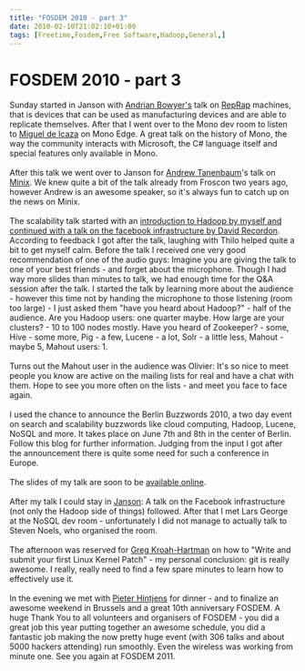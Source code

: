```yaml
---
title: "FOSDEM 2010 - part 3"
date: 2010-02-10T21:02:18+01:00
tags: [Freetime,Fosdem,Free Software,Hadoop,General,]
---
```


# FOSDEM 2010 - part 3


Sunday started in Janson with <a href="http://en.wikipedia.org/wiki/Adrian_Bowyer">Andrian Bowyer's</a> talk on <a 
href="http://en.wikipedia.org/wiki/RepRap_Project">RepRap</a> machines, that is devices that can be used as 
manufacturing devices and are able to replicate themselves. After that I went over to the Mono dev room to listen to <a 
href="http://en.wikipedia.org/wiki/Miguel_de_Icaza">Miguel de Icaza</a> on Mono Edge. A great talk on the history of 
Mono, the way the community interacts with Microsoft, the C# language itself and special features only available in 
Mono.<br><br>After this talk we went over to Janson for <a 
href="http://en.wikipedia.org/wiki/Andrew_S._Tanenbaum">Andrew Tanenbaum</a>'s talk on <a 
href="http://www.minix3.org/">Minix</a>. We knew quite a bit of the talk already from Froscon two years ago, however 
Andrew is an awesome speaker, so it's always fun to catch up on the news on Minix.<br><br>The scalability talk started 
with an <a href="http://www.flickr.com/search/?w=all&q=fosdem+hadoop&m=text">introduction to Hadoop by myself and 
continued with a talk on the facebook infrastructure by David Recordon</a>. According to feedback I got after the talk, 
laughing with Thilo helped quite a bit to get myself calm. Before the talk I received one very good recommendation of 
one of the audio guys: Imagine you are giving the talk to one of your best friends - and forget about the microphone. 
Though I had way more slides than minutes to talk, we had enough time for the Q&A session after the talk.  I started 
the talk by learning more about the audience - however this time not by handing the microphone to those listening (room 
too large) - I just asked them "have you heard about Hadoop?" - half of the audience. Are you Hadoop users: one quarter 
maybe. How large are your clusters? - 10 to 100 nodes mostly. Have you heard of Zookeeper? - some, Hive - some more, 
Pig - a few, Lucene - a lot, Solr - a little less, Mahout - maybe 5, Mahout users: 1.<br><br>Turns out the Mahout user 
in the audience was Olivier: It's so nice to meet people you know are active on the mailing lists for real and have a 
chat with them. Hope to see you more often on the lists - and meet you face to face again.<br><br>I used the chance to 
announce the Berlin Buzzwords 2010, a two day event on search and scalability buzzwords like cloud computing, Hadoop, 
Lucene, NoSQL and more. It takes place on June 7th and 8th in the center of Berlin. Follow this blog for further 
information. Judging from the input I got after the announcement there is quite some need for such a conference in 
Europe.<br><br>The slides of my talk are soon to be <a 
href="http://www.isabel-drost.de/hadoop/slides/fosdem2010.pdf">available online</a>.<br><br>After my talk I could stay 
in <a href="http://www.flickr.com/search/?q=janson+fosdem">Janson</a>: A talk on the Facebook infrastructure (not only 
the Hadoop side of things) followed. After that I met Lars George at the NoSQL dev room - unfortunately I did not 
manage to actually talk to Steven Noels, who organised the room.<br><br>The afternoon was reserved for <a 
href="http://en.wikipedia.org/wiki/Greg_Kroah-Hartman">Greg Kroah-Hartman</a> on how to "Write and submit your first 
Linux Kernel Patch" - my personal conclusion: git is really awesome. I really, really need to find a few spare minutes 
to learn how to effectively use it.<br><br>In the evening we met with <a 
href="http://en.wikipedia.org/wiki/Pieter_Hintjens">Pieter Hintjens</a> for dinner - and to finalize an awesome weekend 
in Brussels and a great 10th anniversary FOSDEM. A huge Thank You to all volunteers and organisers of FOSDEM - you did 
a great job this year putting together an awesome schedule, you did a fantastic job making the now pretty huge event 
(with 306 talks and about 5000 hackers attending) run smoothly. Even the wireless was working from minute one. See you 
again at FOSDEM 2011.

